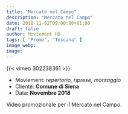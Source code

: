 ```yaml
---
title: "Mercato nel Campo"
description: "Mercato nel Campo"
date: 2018-11-02T09:00:00+01:00
draft: false
author: Moviement HD
tags: [ "Promo", "Toscana" ]
image_webp:
image:
---
```


{{< vimeo 302238361 >}}
<br>

- Moviement: *repertorio, riprese, montaggio*
- Cliente: **Comune di Siena**
- Data: **Novembre 2018**

Video promozionale per il Mercato nel Campo.
